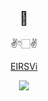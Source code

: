 <div align="center">

## 👋
✌️👇🏻✌️

[EIRSVi](https://eirsvi.github.io/)

<p align="center">
  <a href="https://api.github.com/users/eirsvi">
    <img src="https://skillicons.dev/icons?i=github,java,laravel,linux,windows,nextjs,py,vscode,idea" />
  </a>
</p>
</div>
